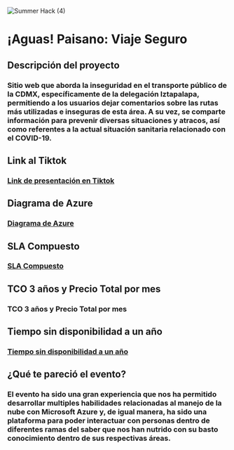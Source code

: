 ![Summer Hack (4)](https://user-images.githubusercontent.com/9124597/127756851-c8627116-f177-4198-966d-9003016d2060.png)

# ¡Aguas! Paisano: Viaje Seguro

## Descripción del proyecto
### Sitio web que aborda la inseguridad en el transporte público de la CDMX, específicamente de la delegación Iztapalapa, permitiendo a los usuarios dejar comentarios sobre las rutas más utilizadas e inseguras de esta área. A su vez, se comparte información para prevenir diversas situaciones y atracos, así como referentes a la actual situación sanitaria relacionado con el COVID-19.

## Link al Tiktok
### [Link de presentación en Tiktok](https://vm.tiktok.com/ZMdcTpf3S/)

## Diagrama de Azure
### [Diagrama de Azure](https://storageaccountpaisa977a.blob.core.windows.net/containersh/Diagrama%20de%20Azure.png?sp=r&st=2021-08-01T08:53:18Z&se=2021-08-01T16:53:18Z&spr=https&sv=2020-08-04&sr=b&sig=VoXtjie8JG0bflesNXpiyyT%2FIkw47jPZvip7n51Hqp0%3D)

## SLA Compuesto
### [SLA Compuesto](https://storageaccountpaisa977a.blob.core.windows.net/containersh/SLA.png?sp=r&st=2021-08-01T09:58:53Z&se=2021-08-01T17:58:53Z&spr=https&sv=2020-08-04&sr=b&sig=tpBo9rBlTz1V93VEzvAG7cvm60VK2wwS9ZY5QQUjzIs%3D)

## TCO 3 años y Precio Total por mes
### TCO 3 años y Precio Total por mes

## Tiempo sin disponibilidad a un año
### [Tiempo sin disponibilidad a un año](https://storageaccountpaisa977a.blob.core.windows.net/containersh/Indisponibilidad.png?sp=r&st=2021-08-01T09:57:40Z&se=2021-08-01T17:57:40Z&spr=https&sv=2020-08-04&sr=b&sig=uknEbPjuuX2JQTWqYAT5%2FHhraSObKOkmns2PHRdPQ%2Fk%3D)

## ¿Qué te pareció el evento?
### El evento ha sido una gran experiencia que nos ha permitido desarrollar multiples habilidades relacionadas al manejo de la nube con Microsoft Azure y, de igual manera, ha sido una plataforma para poder interactuar con personas dentro de diferentes ramas del saber que nos han nutrido con su basto conocimiento dentro de sus respectivas áreas.
